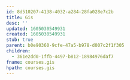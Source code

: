 ```yaml
---
id: 8d510207-4138-4032-a284-28fa028e7c2b
title: Gis
desc: ''
updated: 1605030549931
created: 1605030549931
stub: true
parent: b0e90360-9cfe-47a5-b978-d007c2f1f305
children:
  - 361e2dd0-1ffb-4497-b812-18984976daf7
fname: courses.gis
hpath: courses.gis
---
```



